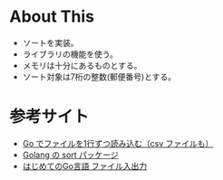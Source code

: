 # About This

* ソートを実装。
* ライブラリの機能を使う。
* メモリは十分にあるものとする。
* ソート対象は7桁の整数(郵便番号)とする。

# 参考サイト
* [Go でファイルを1行ずつ読み込む（csv ファイルも）](https://qiita.com/ikawaha/items/28186d965780fab5533d)
* [Golang の sort パッケージ](https://qiita.com/Jxck_/items/fb829b818aac5b5f54f7)
* [はじめてのGo言語 ファイル入出力](http://cuto.unirita.co.jp/gostudy/post/standard-library-file-io/)